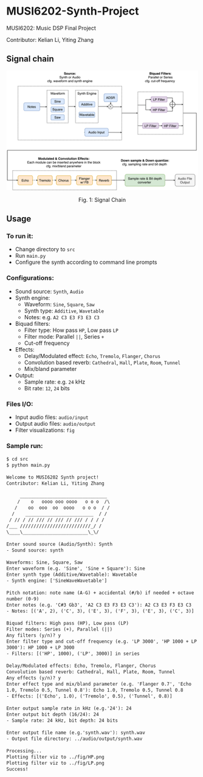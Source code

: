 # MUSI6202-Synth-Project
MUSI6202: Music DSP Final Project

Contributor: Kelian Li, Yiting Zhang

## Signal chain
<p align="center"><img src="/fig/signal_chain.png" width="600" title="signal chain"></p>
<p align="center">Fig. 1: Signal Chain</p>

## Usage
### To run it:
* Change directory to ```src```
* Run ```main.py```
* Configure the synth according to command line prompts

### Configurations:
* Sound source: ```Synth```,  ```Audio```
* Synth engine:
  * Waveform: ```Sine```,  ```Square```, ```Saw```
  * Synth type: ```Additive```, ```Wavetable```
  * Notes: e.g. ```A2 C3 E3 F3 E3 C3```
* Biquad filters:
  * Filter type: How pass ```HP```, Low pass ```LP```
  * Filter mode: Parallel ```||```, Series ```+```
  * Cut-off frequency
* Effects:
  * Delay/Modulated effect: ```Echo```, ```Tremolo```, ```Flanger```, ```Chorus```
  * Convolution based reverb: ```Cathedral```, ```Hall```, ```Plate```, ```Room```, ```Tunnel```
  * Mix/bland parameter
* Output:
  * Sample rate: e.g. ```24``` kHz
  * Bit rate: ```12```, ```24``` bits

### Files I/O:
* Input audio files: ```audio/input```
* Output audio files: ```audio/output```
* Filter visualizations: ```fig```

### Sample run:
```
$ cd src
$ python main.py

Welcome to MUSI6202 Synth project!
Contributor: Kelian Li, Yiting Zhang
 
     ________________________________
    /    o   oooo ooo oooo   o o o  /\ 
   /    oo  ooo  oo  oooo   o o o  / /
  /    _________________________  / /
 / // / // /// // /// // /// / / / /
/___ //////////////////////////_/ /
\____\________________________\_\/
                    
Enter sound source (Audio/Synth): Synth
- Sound source: synth

Waveforms: Sine, Square, Saw
Enter waveform (e.g. 'Sine', 'Sine + Square'): Sine
Enter synth type (Additive/Wavetable): Wavetable
- Synth engine: ['SineWaveWavetable']

Pitch notation: note name (A-G) + accidental (#/b) if needed + octave number (0-9)
Enter notes (e.g. 'C#3 Gb3', 'A2 C3 E3 F3 E3 C3'): A2 C3 E3 F3 E3 C3
- Notes: [('A', 2), ('C', 3), ('E', 3), ('F', 3), ('E', 3), ('C', 3)]

Biquad filters: High pass (HP), Low pass (LP)
Filter modes: Series (+), Parallel (||)
Any filters (y/n)? y
Enter filter type and cut-off frequency (e.g. 'LP 3000', 'HP 1000 + LP 3000'): HP 1000 + LP 3000
- Filters: [('HP', 1000), ('LP', 3000)] in series

Delay/Modulated effects: Echo, Tremolo, Flanger, Chorus
Convolution based reverb: Cathedral, Hall, Plate, Room, Tunnel
Any effects (y/n)? y
Enter effect type and mix/bland parameter (e.g. 'Flanger 0.7', 'Echo 1.0, Tremolo 0.5, Tunnel 0.8'): Echo 1.0, Tremolo 0.5, Tunnel 0.8
- Effects: [('Echo', 1.0), ('Tremolo', 0.5), ('Tunnel', 0.8)]

Enter output sample rate in kHz (e.g.'24'): 24
Enter output bit depth (16/24): 24
- Sample rate: 24 kHz, bit depth: 24 bits

Enter output file name (e.g.'synth.wav'): synth.wav
- Output file directory: ../audio/output/synth.wav

Processing...
Plotting filter viz to ../fig/HP.png
Plotting filter viz to ../fig/LP.png
Success!

```
